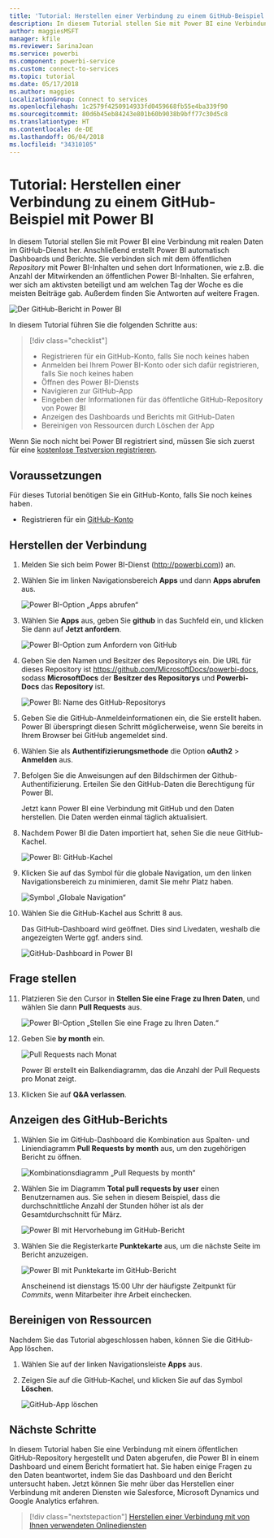 ```yaml
---
title: 'Tutorial: Herstellen einer Verbindung zu einem GitHub-Beispiel mit Power BI'
description: In diesem Tutorial stellen Sie mit Power BI eine Verbindung mit realen Daten im GitHub-Dienst her. Anschließend erstellt Power BI automatisch Dashboards und Berichte.
author: maggiesMSFT
manager: kfile
ms.reviewer: SarinaJoan
ms.service: powerbi
ms.component: powerbi-service
ms.custom: connect-to-services
ms.topic: tutorial
ms.date: 05/17/2018
ms.author: maggies
LocalizationGroup: Connect to services
ms.openlocfilehash: 1c2579f4250914933fd0459668fb55e4ba339f90
ms.sourcegitcommit: 80d6b45eb84243e801b60b9038b9bff77c30d5c8
ms.translationtype: HT
ms.contentlocale: de-DE
ms.lasthandoff: 06/04/2018
ms.locfileid: "34310105"
---
```

# <a name="tutorial-connect-to-a-github-sample-with-power-bi"></a>Tutorial: Herstellen einer Verbindung zu einem GitHub-Beispiel mit Power BI
In diesem Tutorial stellen Sie mit Power BI eine Verbindung mit realen Daten im GitHub-Dienst her. Anschließend erstellt Power BI automatisch Dashboards und Berichte. Sie verbinden sich mit dem öffentlichen *Repository* mit Power BI-Inhalten und sehen dort Informationen, wie z.B. die Anzahl der Mitwirkenden an öffentlichen Power BI-Inhalten. Sie erfahren, wer sich am aktivsten beteiligt und am welchen Tag der Woche es die meisten Beiträge gab. Außerdem finden Sie Antworten auf weitere Fragen. 

![Der GitHub-Bericht in Power BI](media/service-tutorial-connect-to-github/power-bi-github-app-tutorial-punch-card.png)

In diesem Tutorial führen Sie die folgenden Schritte aus:

> [!div class="checklist"]
> * Registrieren für ein GitHub-Konto, falls Sie noch keines haben 
> * Anmelden bei Ihrem Power BI-Konto oder sich dafür registrieren, falls Sie noch keines haben
> * Öffnen des Power BI-Diensts
> * Navigieren zur GitHub-App
> * Eingeben der Informationen für das öffentliche GitHub-Repository von Power BI
> * Anzeigen des Dashboards und Berichts mit GitHub-Daten
> * Bereinigen von Ressourcen durch Löschen der App

Wenn Sie noch nicht bei Power BI registriert sind, müssen Sie sich zuerst für eine [kostenlose Testversion registrieren](https://app.powerbi.com/signupredirect?pbi_source=web).

## <a name="prerequisites"></a>Voraussetzungen

Für dieses Tutorial benötigen Sie ein GitHub-Konto, falls Sie noch keines haben. 

- Registrieren für ein [GitHub-Konto](https://docs.microsoft.com/contribute/get-started-setup-github)


## <a name="how-to-connect"></a>Herstellen der Verbindung
1. Melden Sie sich beim Power BI-Dienst (http://powerbi.com)) an. 
2. Wählen Sie im linken Navigationsbereich **Apps** und dann **Apps abrufen** aus.
   
   ![Power BI-Option „Apps abrufen“](media/service-tutorial-connect-to-github/power-bi-github-app-tutorial.png) 

3. Wählen Sie **Apps** aus, geben Sie **github** in das Suchfeld ein, und klicken Sie dann auf **Jetzt anfordern**.
   
   ![Power BI-Option zum Anfordern von GitHub](media/service-tutorial-connect-to-github/power-bi-github-app-tutorial-get-it-now.png) 

4. Geben Sie den Namen und Besitzer des Repositorys ein. Die URL für dieses Repository ist https://github.com/MicrosoftDocs/powerbi-docs, sodass **MicrosoftDocs** der **Besitzer des Repositorys** und **Powerbi-Docs** das **Repository** ist. 
   
    ![Power BI: Name des GitHub-Repositorys](media/service-tutorial-connect-to-github/power-bi-github-app-tutorial-repo-name.png)

5. Geben Sie die GitHub-Anmeldeinformationen ein, die Sie erstellt haben. Power BI überspringt diesen Schritt möglicherweise, wenn Sie bereits in Ihrem Browser bei GitHub angemeldet sind. 

6. Wählen Sie als **Authentifizierungsmethode** die Option **oAuth2** \> **Anmelden** aus.

7. Befolgen Sie die Anweisungen auf den Bildschirmen der Github-Authentifizierung. Erteilen Sie den GitHub-Daten die Berechtigung für Power BI.
   
   Jetzt kann Power BI eine Verbindung mit GitHub und den Daten herstellen.  Die Daten werden einmal täglich aktualisiert.

8. Nachdem Power BI die Daten importiert hat, sehen Sie die neue GitHub-Kachel. 
 
   ![Power BI: GitHub-Kachel](media/service-tutorial-connect-to-github/power-bi-github-app-tutorial-tile.png) 

8. Klicken Sie auf das Symbol für die globale Navigation, um den linken Navigationsbereich zu minimieren, damit Sie mehr Platz haben.

    ![Symbol „Globale Navigation“](media/service-tutorial-connect-to-github/power-bi-global-navigation-icon.png)

10. Wählen Sie die GitHub-Kachel aus Schritt 8 aus. 
    
    Das GitHub-Dashboard wird geöffnet. Dies sind Livedaten, weshalb die angezeigten Werte ggf. anders sind.

    ![GitHub-Dashboard in Power BI](media/service-tutorial-connect-to-github/power-bi-github-app-tutorial-dashboard.png)

    

## <a name="ask-a-question"></a>Frage stellen

11. Platzieren Sie den Cursor in **Stellen Sie eine Frage zu Ihren Daten**, und wählen Sie dann **Pull Requests** aus. 

    ![Power BI-Option „Stellen Sie eine Frage zu Ihren Daten.“](media/service-tutorial-connect-to-github/power-bi-github-app-tutorial-ask-question.png)

12. Geben Sie **by month** ein.
 
    ![Pull Requests nach Monat](media/service-tutorial-connect-to-github/power-bi-github-app-tutorial-ask-question-by-month.png)

     Power BI erstellt ein Balkendiagramm, das die Anzahl der Pull Requests pro Monat zeigt.

13. Klicken Sie auf **Q&A verlassen**.

## <a name="view-the-github-report"></a>Anzeigen des GitHub-Berichts 

1. Wählen Sie im GitHub-Dashboard die Kombination aus Spalten- und Liniendiagramm **Pull Requests by month** aus, um den zugehörigen Bericht zu öffnen.

    ![Kombinationsdiagramm „Pull Requests by month“](media/service-tutorial-connect-to-github/power-bi-github-app-tutorial-pull-requests-combo-chart.png)

2. Wählen Sie im Diagramm **Total pull requests by user** einen Benutzernamen aus. Sie sehen in diesem Beispiel, dass die durchschnittliche Anzahl der Stunden höher ist als der Gesamtdurchschnitt für März.

    ![Power BI mit Hervorhebung im GitHub-Bericht](media/service-tutorial-connect-to-github/power-bi-github-app-tutorial-report-highlight.png)

3. Wählen Sie die Registerkarte **Punktekarte** aus, um die nächste Seite im Bericht anzuzeigen. 
 
    ![Power BI mit Punktekarte im GitHub-Bericht](media/service-tutorial-connect-to-github/power-bi-github-app-tutorial-tues-3pm.png)

    Anscheinend ist dienstags 15:00 Uhr der häufigste Zeitpunkt für *Commits*, wenn Mitarbeiter ihre Arbeit einchecken.

## <a name="clean-up-resources"></a>Bereinigen von Ressourcen

Nachdem Sie das Tutorial abgeschlossen haben, können Sie die GitHub-App löschen. 

1. Wählen Sie auf der linken Navigationsleiste **Apps** aus.
2. Zeigen Sie auf die GitHub-Kachel, und klicken Sie auf das Symbol **Löschen**.

    ![GitHub-App löschen](media/service-tutorial-connect-to-github/power-bi-github-app-tutorial-delete.png)

## <a name="next-steps"></a>Nächste Schritte

In diesem Tutorial haben Sie eine Verbindung mit einem öffentlichen GitHub-Repository hergestellt und Daten abgerufen, die Power BI in einem Dashboard und einem Bericht formatiert hat. Sie haben einige Fragen zu den Daten beantwortet, indem Sie das Dashboard und den Bericht untersucht haben. Jetzt können Sie mehr über das Herstellen einer Verbindung mit anderen Diensten wie Salesforce, Microsoft Dynamics und Google Analytics erfahren. 
 
> [!div class="nextstepaction"]
> [Herstellen einer Verbindung mit von Ihnen verwendeten Onlinediensten](./service-connect-to-services.md)


